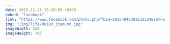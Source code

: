 ```yaml
---
date: 2015-11-25 15:20:09 +0200
embed: "facebook"
link: "https://www.facebook.com/photo.php?fbid=10154845681632524&set=a.495259662523.270639.558382523&type=3"
img: "/img/life/00193_item.md.jpg"
imageWidth: 530
imageHeight: 707
---
```

